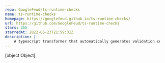 ```yaml
---
repo: GoogleFeud/ts-runtime-checks
name: ts-runtime-checks
homepage: https://googlefeud.github.io/ts-runtime-checks/
url: https://github.com/GoogleFeud/ts-runtime-checks
stars: 355
starredAt: 2022-05-23T21:59:31Z
description: |-
    A typescript transformer that automatically generates validation code from your types.
---
```


[object Object]
